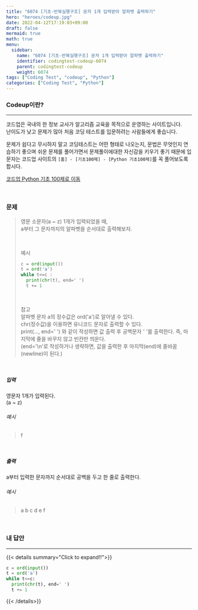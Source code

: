 ```yaml
---
title: "6074 [기초-반복실행구조] 문자 1개 입력받아 알파벳 출력하기"
hero: "heroes/codeup.jpg"
date: 2022-04-12T17:19:03+09:00
draft: false
mermaid: true
math: true
menu:
  sidebar:
    name: "6074 [기초-반복실행구조] 문자 1개 입력받아 알파벳 출력하기"
    identifier: codingtest-codeup-6074
    parent: codingtest-codeup
    weight: 6074
tags: ["Coding Test", "codeup", "Python"]
categories: ["Coding Test", "Python"]
---
```


### Codeup이란?
---
코드업은 국내의 한 정보 교사가 알고리즘 교육을 목적으로 운영하는 사이트입니다.\
난이도가 낮고 문제가 많아 처음 코딩 테스트를 입문하려는 사람들에게 좋습니다.

문제가 쉽다고 무시하지 말고 코딩테스트는 어떤 형태로 나오는지, 문법은 무엇인지 연습하기 좋으며 쉬운 문제를 풀어가면서 문제풀이에대한 자신감을 키우기 좋기 때문에 입문자는 코드업 사이트의 `[홈] - [기초100제] - [Python 기초100제]`를 꼭 풀어보도록 합시다.

[코드업 Python 기초 100제로 이동](https://codeup.kr/problemsetsol.php?psid=33)


&nbsp;

### 문제
> 영문 소문자(a ~ z) 1개가 입력되었을 때,\
> a부터 그 문자까지의 알파벳을 순서대로 출력해보자.
> 
> &nbsp;
> 
> 예시
> ```python
> c = ord(input())
> t = ord('a')
> while t<=c :
>   print(chr(t), end=' ')
>   t += 1
> ```
> 
> &nbsp;
> 
> 참고\
> 알파벳 문자 a의 정수값은 ord('a')로 알아낼 수 있다.\
> chr(정수값)을 이용하면 유니코드 문자로 출력할 수 있다.\
> print(..., end=' ') 와 같이 작성하면 값 출력 후 공백문자 ' '를 출력한다. 즉, 마지막에 줄을 바꾸지 않고 빈칸만 띄운다.\
> (end='\n'로 작성하거나 생략하면, 값을 출력한 후 마지막(end)에 줄바꿈(newline)이 된다.)

&nbsp;

##### 입력
영문자 1개가 입력된다.\
(a ~ z)
###### 예시
> f

&nbsp;

##### 출력
a부터 입력한 문자까지 순서대로 공백을 두고 한 줄로 출력한다.
###### 예시
> a b c d e f

&nbsp;

### 내 답안
---
{{< details summary="Click to expand!!">}}
```python
c = ord(input())
t = ord('a')
while t<=c:
  print(chr(t), end=' ')
  t += 1
```
{{< /details>}}